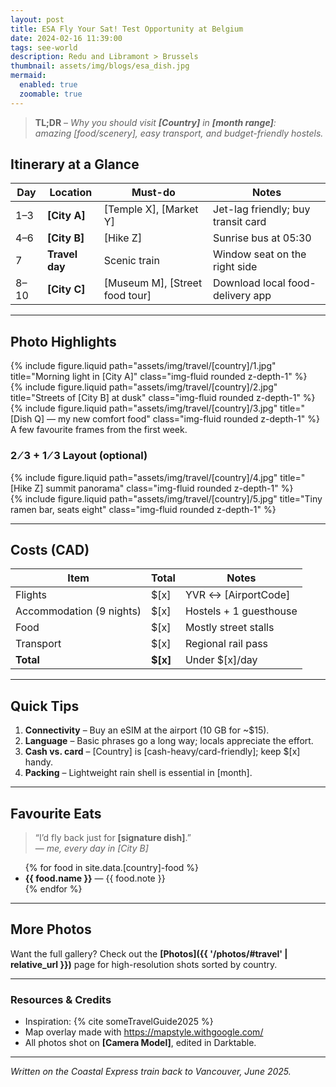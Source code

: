 ```yaml
---
layout: post
title: ESA Fly Your Sat! Test Opportunity at Belgium
date: 2024-02-16 11:39:00
tags: see-world
description: Redu and Libramont > Brussels 
thumbnail: assets/img/blogs/esa_dish.jpg
mermaid:
  enabled: true
  zoomable: true
---
```


> **TL;DR** – _Why you should visit **[Country]** in **[month range]**:  
>   amazing [food/scenery], easy transport, and budget-friendly hostels._

## Itinerary at a Glance

| Day | Location | Must-do | Notes |
|-----|----------|---------|-------|
| 1–3 | **[City A]** | [Temple X], [Market Y] | Jet-lag friendly; buy transit card |
| 4–6 | **[City B]** | [Hike Z] | Sunrise bus at 05:30 |
| 7   | **Travel day** | Scenic train | Window seat on the right side |
| 8–10| **[City C]** | [Museum M], [Street food tour] | Download local food-delivery app |

---

## Photo Highlights <!-- section breaks keep the page skimmable -->

<div class="row row-cols-1 row-cols-md-3 g-3">
  <div class="col">
    {% include figure.liquid
        path="assets/img/travel/[country]/1.jpg"
        title="Morning light in [City A]"
        class="img-fluid rounded z-depth-1" %}
  </div>
  <div class="col">
    {% include figure.liquid
        path="assets/img/travel/[country]/2.jpg"
        title="Streets of [City B] at dusk"
        class="img-fluid rounded z-depth-1" %}
  </div>
  <div class="col">
    {% include figure.liquid
        path="assets/img/travel/[country]/3.jpg"
        title="[Dish Q] — my new comfort food"
        class="img-fluid rounded z-depth-1" %}
  </div>
</div>
<div class="caption">
  A few favourite frames from the first week.
</div>

### 2 ⁄ 3 + 1 ⁄ 3 Layout (optional)

<div class="row justify-content-sm-center">
  <div class="col-sm-8 mt-3">
    {% include figure.liquid
        path="assets/img/travel/[country]/4.jpg"
        title="[Hike Z] summit panorama"
        class="img-fluid rounded z-depth-1" %}
  </div>
  <div class="col-sm-4 mt-3">
    {% include figure.liquid
        path="assets/img/travel/[country]/5.jpg"
        title="Tiny ramen bar, seats eight"
        class="img-fluid rounded z-depth-1" %}
  </div>
</div>

---

## Costs (CAD)

| Item | Total | Notes |
|------|-------|-------|
| Flights | \$[x] | YVR ↔ [AirportCode] |
| Accommodation (9 nights) | \$[x] | Hostels + 1 guesthouse |
| Food | \$[x] | Mostly street stalls |
| Transport | \$[x] | Regional rail pass |
| **Total** | **\$[x]** | Under \$[x]/day |

---

## Quick Tips

1. **Connectivity** – Buy an eSIM at the airport (10 GB for ~\$15).  
2. **Language** – Basic phrases go a long way; locals appreciate the effort.  
3. **Cash vs. card** – [Country] is [cash-heavy/card-friendly]; keep \$[x] handy.  
4. **Packing** – Lightweight rain shell is essential in [month].  

---

## Favourite Eats

> “I’d fly back just for **[signature dish]**.”  
> — _me, every day in [City B]_

<ul>
{% for food in site.data.[country]-food %}
  <li><strong>{{ food.name }}</strong> — {{ food.note }}</li>
{% endfor %}
</ul>

---

## More Photos

Want the full gallery? Check out the **[Photos]({{ '/photos/#travel' | relative_url }})** page for high-resolution shots sorted by country.

---

### Resources & Credits

* Inspiration: {% cite someTravelGuide2025 %}  
* Map overlay made with <https://mapstyle.withgoogle.com/>  
* All photos shot on **[Camera Model]**, edited in Darktable.

---

*Written on the Coastal Express train back to Vancouver, June 2025.*

